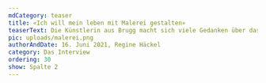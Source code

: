 ```yaml
---
mdCategory: teaser
title: «Ich will mein leben mit Malerei gestalten»
teaserText: Die Künstlerin aus Brugg macht sich viele Gedanken über das Leben nach der Ausstellung.
pic: uploads/malerei.png
authorAndDate: 16. Juni 2021, Regine Häckel
category: Das Interview
ordering: 30
show: Spalte 2
---
```

